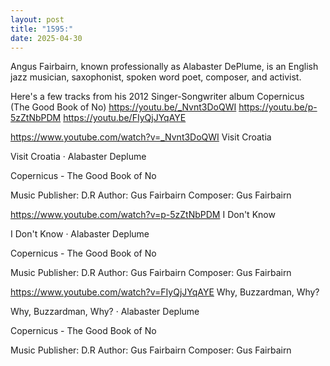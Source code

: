 ```yaml
---
layout: post
title: "1595:"
date: 2025-04-30
---
```


Angus Fairbairn, known professionally as Alabaster DePlume, is an English jazz musician, saxophonist, spoken word poet, composer, and activist.

Here's a few tracks from his 2012 Singer-Songwriter album Copernicus (The Good Book of No) 
https://youtu.be/_Nvnt3DoQWI
https://youtu.be/p-5zZtNbPDM
https://youtu.be/FIyQjJYqAYE

https://www.youtube.com/watch?v=_Nvnt3DoQWI
Visit Croatia

Visit Croatia · Alabaster Deplume

Copernicus - The Good Book of No



Music Publisher: D.R
Author: Gus Fairbairn
Composer: Gus Fairbairn


https://www.youtube.com/watch?v=p-5zZtNbPDM
I Don't Know

I Don't Know · Alabaster Deplume

Copernicus - The Good Book of No



Music Publisher: D.R
Author: Gus Fairbairn
Composer: Gus Fairbairn


https://www.youtube.com/watch?v=FIyQjJYqAYE
Why, Buzzardman, Why?

Why, Buzzardman, Why? · Alabaster Deplume

Copernicus - The Good Book of No



Music Publisher: D.R
Author: Gus Fairbairn
Composer: Gus Fairbairn
